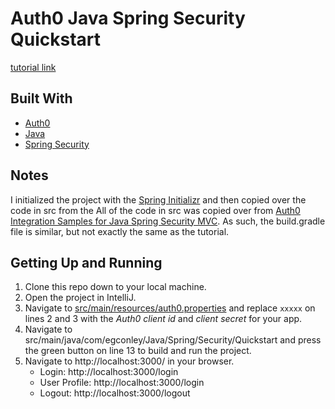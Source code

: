 # Auth0 Java Spring Security Quickstart
[tutorial link](https://auth0.com/docs/quickstart/webapp/java-spring-security-mvc)

## Built With
- [Auth0](https://auth0.com/)
- [Java](https://www.java.com/en/)
- [Spring Security](https://www.java.com/en/)

## Notes
I initialized the project with the [Spring Initializr](https://start.spring.io/) and then copied over the code in src from the  All of the code in src was copied over from [Auth0 Integration Samples for Java Spring Security MVC](https://github.com/auth0-samples/auth0-spring-security-mvc-sample).  As such, the build.gradle file is similar, but not exactly the same as the tutorial.

## Getting Up and Running
1. Clone this repo down to your local machine.
2. Open the project in IntelliJ.
3. Navigate to [src/main/resources/auth0.properties](./src/main/resources/auth0.properties) and replace `xxxxx` on lines 2 and 3 with the *Auth0 client id* and *client secret* for your app.
4. Navigate to src/main/java/com/egconley/Java/Spring/Security/Quickstart and press the green button on line 13 to build and run the project.
5. Navigate to http://localhost:3000/ in your browser.
    - Login: http://localhost:3000/login
    - User Profile: http://localhost:3000/login
    - Logout: http://localhost:3000/logout
